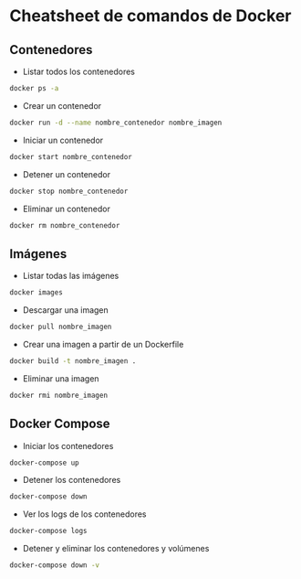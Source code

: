 # Cheatsheet de comandos de Docker

## Contenedores

- Listar todos los contenedores
```bash
docker ps -a
```

- Crear un contenedor
```bash
docker run -d --name nombre_contenedor nombre_imagen
```

- Iniciar un contenedor
```bash
docker start nombre_contenedor
```

- Detener un contenedor
```bash
docker stop nombre_contenedor
```

- Eliminar un contenedor
```bash
docker rm nombre_contenedor
```

## Imágenes

- Listar todas las imágenes
```bash
docker images
```

- Descargar una imagen
```bash
docker pull nombre_imagen
```

- Crear una imagen a partir de un Dockerfile
```bash
docker build -t nombre_imagen .
```

- Eliminar una imagen
```bash
docker rmi nombre_imagen
```

## Docker Compose

- Iniciar los contenedores
```bash
docker-compose up
```

- Detener los contenedores
```bash
docker-compose down
```

- Ver los logs de los contenedores
```bash
docker-compose logs
```

- Detener y eliminar los contenedores y volúmenes
```bash
docker-compose down -v
```


